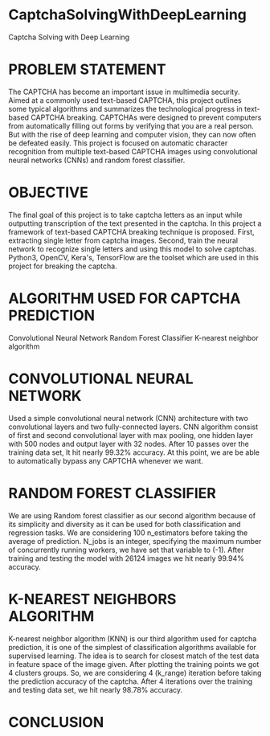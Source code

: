 # CaptchaSolvingWithDeepLearning
Captcha Solving with Deep Learning

# PROBLEM STATEMENT 
The CAPTCHA has become an important issue in multimedia security. Aimed at a commonly used text-based CAPTCHA, this project outlines some typical algorithms and summarizes the technological progress in text-based CAPTCHA breaking. 
CAPTCHAs were designed to prevent computers from automatically filling out forms by verifying that you are a real person. But with the rise of deep learning and computer vision, they can now often be defeated easily. 
This project is focused on automatic character recognition from multiple text-based CAPTCHA images using convolutional neural networks (CNNs) and random forest classifier.

# OBJECTIVE
The final goal of this project is to take captcha letters as an input while outputting transcription of the text presented in the captcha. In this project a framework of text-based CAPTCHA breaking technique is proposed. 
First, extracting single letter from captcha images. Second, train the neural network to recognize single letters and using this model to solve captchas. 
Python3, OpenCV, Kera's, TensorFlow are the toolset which are used in this project for breaking the captcha.

# ALGORITHM USED FOR CAPTCHA PREDICTION

Convolutional Neural Network
Random Forest Classifier
K-nearest neighbor algorithm

# CONVOLUTIONAL NEURAL NETWORK

Used a simple convolutional neural network (CNN) architecture with two convolutional layers and two fully-connected layers.
CNN algorithm consist of first and second convolutional layer with max pooling, one hidden layer with 500 nodes and output layer with 32 nodes.
After 10 passes over the training data set, It hit nearly 99.32% accuracy. At this point, we are be able to automatically bypass any CAPTCHA whenever we want.


# RANDOM FOREST CLASSIFIER

We are using Random forest classifier as our second algorithm because of its simplicity and diversity as it can be used for both classification and regression tasks.
We are considering 100 n_estimators before taking the average of prediction.
N_jobs is an integer, specifying the maximum number of concurrently running workers, we have set that variable to (-1).
After training and testing the model with 26124 images we hit nearly 99.94% accuracy. 

# K-NEAREST NEIGHBORS ALGORITHM

K-nearest neighbor algorithm (KNN) is our third algorithm used for captcha prediction, it is one of the simplest of classification algorithms available for supervised learning. 
The idea is to search for closest match of the test data in feature space of the image given. After plotting the training points we got 4 clusters groups. 
So, we are considering 4 (k_range) iteration before taking the prediction accuracy of the captcha. 
After 4 iterations over the training and testing data set, we hit nearly 98.78% accuracy. 

# CONCLUSION

